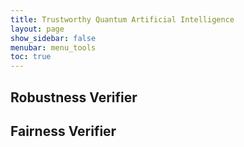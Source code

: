 ```yaml
---
title: Trustworthy Quantum Artificial Intelligence
layout: page
show_sidebar: false
menubar: menu_tools
toc: true
---
```


## Robustness Verifier

## Fairness Verifier
